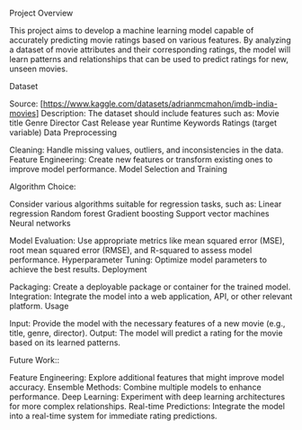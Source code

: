 Project Overview

This project aims to develop a machine learning model capable of accurately predicting movie ratings based on various features. By analyzing a dataset of movie attributes and their corresponding ratings, the model will learn patterns and relationships that can be used to predict ratings for new, unseen movies.

Dataset

Source: [https://www.kaggle.com/datasets/adrianmcmahon/imdb-india-movies]
Description: The dataset should include features such as:
Movie title
Genre
Director
Cast
Release year
Runtime
Keywords
Ratings (target variable)
Data Preprocessing

Cleaning: Handle missing values, outliers, and inconsistencies in the data.
Feature Engineering: Create new features or transform existing ones to improve model performance. 
Model Selection and Training

Algorithm Choice: 

Consider various algorithms suitable for regression tasks, such as:
Linear regression
Random forest
Gradient boosting
Support vector machines
Neural networks

Model Evaluation: 
Use appropriate metrics like mean squared error (MSE), root mean squared error (RMSE), and R-squared to assess model performance.
Hyperparameter Tuning: Optimize model parameters to achieve the best results.
Deployment

Packaging: 
Create a deployable package or container for the trained model.
Integration: 
Integrate the model into a web application, API, or other relevant platform.
Usage

Input: 
Provide the model with the necessary features of a new movie (e.g., title, genre, director).
Output:
The model will predict a rating for the movie based on its learned patterns.

Future Work::

Feature Engineering: 
Explore additional features that might improve model accuracy.
Ensemble Methods: 
Combine multiple models to enhance performance.
Deep Learning: 
Experiment with deep learning architectures for more complex relationships.
Real-time Predictions: 
Integrate the model into a real-time system for immediate rating predictions.
